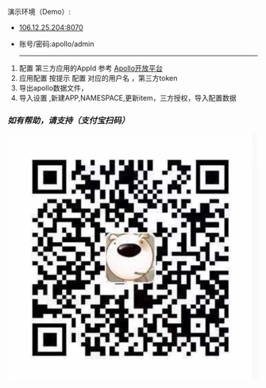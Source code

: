 演示环境（Demo）:
- [106.12.25.204:8070](http://106.12.25.204:8070/)
- 账号/密码:apollo/admin

   ------


1. 配置 第三方应用的AppId  参考 [Apollo开放平台](https://github.com/ctripcorp/apollo/wiki/Apollo%E5%BC%80%E6%94%BE%E5%B9%B3%E5%8F%B0)
2. 应用配置 按提示 配置 对应的用户名 ，第三方token  
3. 导出apollo数据文件，
4. 导入设置 ,新建APP,NAMESPACE,更新item，三方授权，导入配置数据 

    
### ***如有帮助，请支持（支付宝扫码）***
![支付宝](https://raw.githubusercontent.com/chenGit1763113879QQ/apollo-openapi/master/alipay.png)
